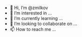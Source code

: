 - 👋 Hi, I’m @zmilkov
- 👀 I’m interested in ...
- 🌱 I’m currently learning ...
- 💞️ I’m looking to collaborate on ...
- 📫 How to reach me ...

<!---
zmilkov/zmilkov is a ✨ special ✨ repository because its `README.md` (this file) appears on your GitHub profile.
You can click the Preview link to take a look at your changes.
--->
